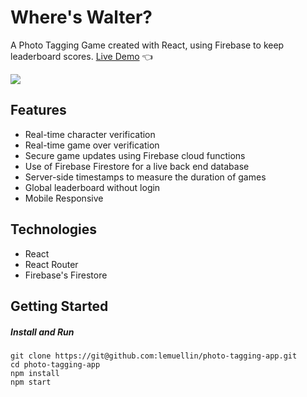 # Where's Walter?
A Photo Tagging Game created with React, using Firebase to keep leaderboard scores.
[Live Demo](https://lemuellin.github.io/photo-tagging-app/) :point_left:

<img src="./src/asset/screenshot/wheresWalter.gif">

## Features
-	Real-time character verification
-	Real-time game over verification
-	Secure game updates using Firebase cloud functions
-	Use of Firebase Firestore for a live back end database
-	Server-side timestamps to measure the duration of games
-	Global leaderboard without login
-	Mobile Responsive

## Technologies
-	React
-	React Router
-	Firebase's Firestore

## Getting Started
##### Install and Run
```
git clone https://git@github.com:lemuellin/photo-tagging-app.git
cd photo-tagging-app
npm install
npm start
```